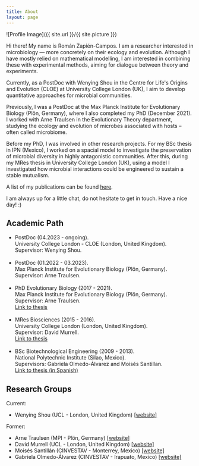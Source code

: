 ```yaml
---
title: About
layout: page
---
```

![Profile Image]({{ site.url }}/{{ site.picture }})

<p>Hi there! My name is Román Zapién-Campos. I am a researcher interested in microbiology — more concretely on their ecology and evolution. Although I have mostly relied on mathematical modelling, I am interested in combining these with experimental methods, aiming for dialogue between theory and experiments.</p> 

<p>Currently, as a PostDoc with Wenying Shou in the Centre for Life's Origins and Evolution (CLOE) at University College London (UK), I aim to develop quantitative approaches for microbial communities.</p> 

<p>Previously, I was a PostDoc at the Max Planck Institute for Evolutionary Biology (Plön, Germany), where I also completed my PhD (December 2021). I worked with Arne Traulsen in the Evolutionary Theory department, studying the ecology and evolution of microbes associated with hosts – often called microbiome.</p> 

<p>Before my PhD, I was involved in other research projects. For my BSc thesis in IPN (Mexico), I worked on a spacial model to investigate the preservation of microbial diversity in highly antagonistic communities. After this, during my MRes thesis in University College London (UK), using a model I investigated how microbial interactions could be engineered to sustain a stable mutualism.</p> 

<p>A list of my publications can be found <a href="https://scholar.google.com/citations?user=TyfoFisAAAAJ&hl=en">here</a>.</p> 

<p>I am always up for a little chat, do not hesitate to get in touch. Have a nice day! :)</p>

<h2>Academic Path</h2>

<ul class="skill-list">
	<li>PostDoc (04.2023 - ongoing).<br>University College London - CLOE (London, United Kingdom).<br>Supervisor: Wenying Shou.</li><br>
	<li>PostDoc (01.2022 - 03.2023).<br>Max Planck Institute for Evolutionary Biology (Plön, Germany).<br>Supervisor: Arne Traulsen.</li><br>
	<li>PhD Evolutionary Biology (2017 - 2021).<br>Max Planck Institute for Evolutionary Biology (Plön, Germany).<br>Supervisor: Arne Traulsen.<br><a href="https://hdl.handle.net/21.11116/0000-000B-34D5-A">Link to thesis</a></li><br>
	<li>MRes Biosciences (2015 - 2016).<br>University College London (London, United Kingdom).<br>Supervisor: David Murrell.<br><a href="https://github.com/romanzapien/mres_thesis/blob/main/MResThesis_RomanZapienCampos.pdf">Link to thesis</a></li><br>
	<li>BSc Biotechnological Engineering (2009 - 2013).<br>National Polytechnic Institute (Silao, Mexico).<br>Supervisors: Gabriela Olmedo-Álvarez and Moisés Santillan.<br><a href="https://github.com/romanzapien/bsc_thesis/blob/main/BScThesis_RomanZapienCampos.pdf">Link to thesis (in Spanish)</a></li>
</ul>

<h2>Research Groups</h2>

Current:
<ul>
	<li>Wenying Shou (UCL - London, United Kingdom) <a href="https://shoulab.wixsite.com/main">[website]</a></li>
</ul>

Former:
<ul>
	<li>Arne Traulsen (MPI - Plön, Germany) <a href="http://web.evolbio.mpg.de/~traulsen/">[website]</a></li>
	<li>David Murrell (UCL - London, United Kingdom) <a href="http://www.homepages.ucl.ac.uk/~ucbtdjm/Site/Home.html">[website]</a></li>
	<li>Moisés Santillán (CINVESTAV - Monterrey, Mexico) <a href="http://www.monterrey.cinvestav.mx/msantillan/">[website]</a></li>
	<li>Gabriela Olmedo-Álvarez (CINVESTAV - Irapuato, Mexico) <a href="https://ira.cinvestav.mx/ingenieriagenetica/dra-gabriela-olmedo-alvarez/laboratorio-de-biologia-molecular-y-ecologia-microbiana/">[website]</a></li>
</ul>
